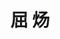 ---
# Display name

title: 屈 炀
user_groups: ["Graduated Ph.D Students"]



organizations:
- name: 2009-2012 

Interests:
- 

---